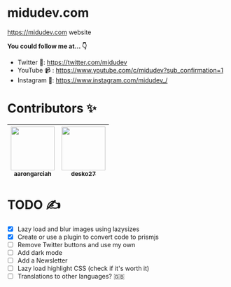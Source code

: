 # midudev.com
https://midudev.com website

**You could follow me at... 👇**

* Twitter 💬: https://twitter.com/midudev
* YouTube 📹 : https://www.youtube.com/c/midudev?sub_confirmation=1
* Instagram 📸: https://www.instagram.com/midudev_/


# Contributors ✨

[//]: contributors

| [<img src="https://avatars0.githubusercontent.com/u/7225802?v=4" width="100px;"/><br /><sub><b>aarongarciah</b></sub>](https://github.com/aarongarciah)<br />| [<img src="https://avatars1.githubusercontent.com/u/4168389?v=4" width="100px;"/><br /><sub><b>desko27</b></sub>](https://github.com/desko27)<br /> |
| :-: | :-: |

[//]: contributors

# TODO ✍️
- [x] Lazy load and blur images using lazysizes
- [x] Create or use a plugin to convert code to prismjs
- [ ] Remove Twitter buttons and use my own
- [ ] Add dark mode
- [ ] Add a Newsletter
- [ ] Lazy load highlight CSS (check if it's worth it)
- [ ] Translations to other languages? 🇬🇧
